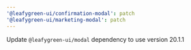 ```yaml
---
'@leafygreen-ui/confirmation-modal': patch
'@leafygreen-ui/marketing-modal': patch
---
```


Update `@leafygreen-ui/modal` dependency to use version 20.1.1


